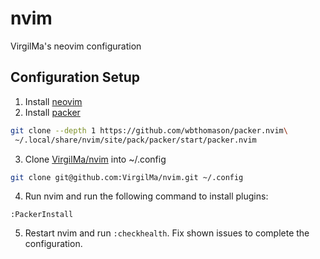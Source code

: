 # nvim

VirgilMa's neovim configuration

## Configuration Setup

1. Install [neovim](https://github.com/neovim/neovim/wiki/Installing-Neovim)
2. Install [packer](https://github.com/wbthomason/packer.nvim)
```bash
git clone --depth 1 https://github.com/wbthomason/packer.nvim\
 ~/.local/share/nvim/site/pack/packer/start/packer.nvim
```
3. Clone [VirgilMa/nvim](https://github.com/virgilma/nvim) into ~/.config
```bash
git clone git@github.com:VirgilMa/nvim.git ~/.config
```
4. Run nvim and run the following command to install plugins:
```
:PackerInstall
```
5. Restart nvim and run `:checkhealth`. Fix shown issues to complete the configuration.
